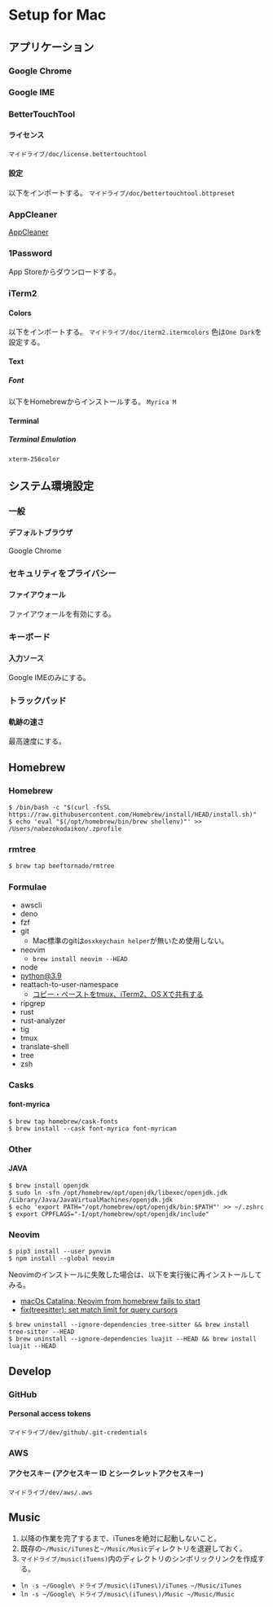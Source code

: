 # Setup for Mac

## アプリケーション
### Google Chrome
### Google IME
### BetterTouchTool
#### ライセンス
`マイドライブ/doc/license.bettertouchtool`
#### 設定
以下をインポートする。
`マイドライブ/doc/bettertouchtool.bttpreset`
### AppCleaner 
[AppCleaner](https://freemacsoft.net/appcleaner/)
### 1Password
App Storeからダウンロードする。
### iTerm2
#### Colors
以下をインポートする。
`マイドライブ/doc/iterm2.itermcolors`
色は`One Dark`を設定する。
#### Text
##### Font
以下をHomebrewからインストールする。
`Myrica M`
#### Terminal
##### Terminal Emulation
`xterm-256color`

## システム環境設定
### 一般
#### デフォルトブラウザ
Google Chrome
### セキュリティをプライバシー
#### ファイアウォール
ファイアウォールを有効にする。
### キーボード
#### 入力ソース
Google IMEのみにする。
### トラックパッド
#### 軌跡の速さ
最高速度にする。

## Homebrew
### Homebrew
```
$ /bin/bash -c "$(curl -fsSL https://raw.githubusercontent.com/Homebrew/install/HEAD/install.sh)"
$ echo 'eval "$(/opt/homebrew/bin/brew shellenv)"' >> /Users/nabezokodaikon/.zprofile
```
### rmtree
```bash
$ brew tap beeftornado/rmtree
```
### Formulae
* awscli
* deno
* fzf
* git
  * Mac標準のgitは`osxkeychain helper`が無いため使用しない。
* neovim
  * `brew install neovim --HEAD`
* node
* python@3.9
* reattach-to-user-namespace
  * [コピー・ペーストをtmux、iTerm2、OS Xで共有する](https://qiita.com/kiyodori/items/02eb88864f583db3e799)
* ripgrep
* rust
* rust-analyzer
* tig
* tmux
* translate-shell
* tree
* zsh
### Casks
#### font-myrica
```
$ brew tap homebrew/cask-fonts
$ brew install --cask font-myrica font-myricam
```
### Other
#### JAVA
```
$ brew install openjdk
$ sudo ln -sfn /opt/homebrew/opt/openjdk/libexec/openjdk.jdk /Library/Java/JavaVirtualMachines/openjdk.jdk
$ echo 'export PATH="/opt/homebrew/opt/openjdk/bin:$PATH"' >> ~/.zshrc
$ export CPPFLAGS="-I/opt/homebrew/opt/openjdk/include"
```
### Neovim
```
$ pip3 install --user pynvim
$ npm install --global neovim
```
Neovimのインストールに失敗した場合は、以下を実行後に再インストールしてみる。
* [macOs Catalina: Neovim from homebrew fails to start](https://github.com/neovim/neovim/issues/11411)
* [fix(treesitter): set match limit for query cursors](https://github.com/neovim/neovim/pull/14915)
```
$ brew uninstall --ignore-dependencies tree-sitter && brew install tree-sitter --HEAD
$ brew uninstall --ignore-dependencies luajit --HEAD && brew install luajit --HEAD
```

## Develop
### GitHub
#### Personal access tokens
`マイドライブ/dev/github/.git-credentials`
### AWS
#### アクセスキー (アクセスキー ID とシークレットアクセスキー)
`マイドライブ/dev/aws/.aws`

## Music
1. 以降の作業を完了するまで、iTunesを絶対に起動しないこと。
1. 既存の`~/Music/iTunes`と`~/Music/Music`ディレクトリを退避しておく。
1. `マイドライブ/music(iTuens)`内のディレクトリのシンボリックリンクを作成する。
  * `ln -s ~/Google\ ドライブ/music\(iTunes\)/iTunes ~/Music/iTunes`
  * `ln -s ~/Google\ ドライブ/music\(iTunes\)/Music ~/Music/Music`
